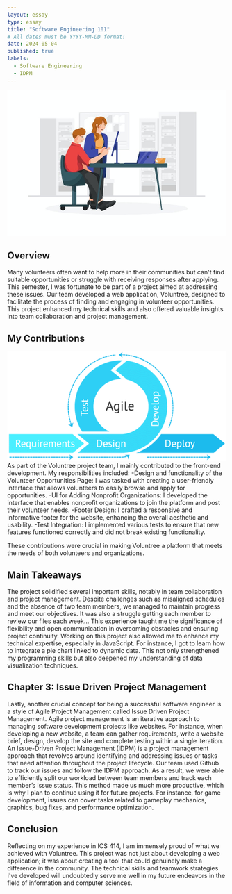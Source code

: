 ```yaml
---
layout: essay
type: essay
title: "Software Engineering 101"
# All dates must be YYYY-MM-DD format!
date: 2024-05-04
published: true
labels:
  - Software Engineering
  - IDPM
---
```


<img width="600px" class="rounded float-start pe-4" src="../img/software-eng-team.jpg">

## Overview
Many volunteers often want to help more in their communities but can't find suitable opportunities or struggle with receiving responses after applying. This semester, I was fortunate to be part of a project aimed at addressing these issues. Our team developed a web application, Voluntree, designed to facilitate the process of finding and engaging in volunteer opportunities. This project enhanced my technical skills and also offered valuable insights into team collaboration and project management.


## My Contributions
<img width="600px" class="rounded float-end pe-4" src="../img/agile.png">
As part of the Voluntree project team, I mainly contributed to the front-end development. My responsibilities included:
-Design and functionality of the Volunteer Opportunities Page: I was tasked with creating a user-friendly interface that allows volunteers to easily browse and apply for opportunities.
-UI for Adding Nonprofit Organizations: I developed the interface that enables nonprofit organizations to join the platform and post their volunteer needs.
-Footer Design: I crafted a responsive and informative footer for the website, enhancing the overall aesthetic and usability.
-Test Integration: I implemented various tests to ensure that new features functioned correctly and did not break existing functionality.

These contributions were crucial in making Voluntree a platform that meets the needs of both volunteers and organizations.


## Main Takeaways
The project solidified several important skills, notably in team collaboration and project management. Despite challenges such as misaligned schedules and the absence of two team members, we managed to maintain progress and meet our objectives. It was also a struggle getting each member to review our files each week…
This experience taught me the significance of flexibility and open communication in overcoming obstacles and ensuring project continuity.  Working on this project also allowed me to enhance my technical expertise, especially in JavaScript. For instance, I got to learn how to integrate a pie chart linked to dynamic data. This not only strengthened my programming skills but also deepened my understanding of data visualization techniques.


## Chapter 3: Issue Driven Project Management 
Lastly, another crucial concept for being a successful software engineer is a style of Agile Project Management called Issue Driven Project Management. Agile project management is an iterative approach to managing software development projects like websites. For instance, when developing a new website, a team can gather requirements, write a website brief, design, develop the site and complete testing within a single iteration. An Issue-Driven Project Management (IDPM) is a project management approach that revolves around identifying and addressing issues or tasks that need attention throughout the project lifecycle. Our team used Github to track our issues and follow the IDPM approach. As a result, we were able to efficiently split our workload between team members and track each member’s issue status. This method made us much more productive, which is why I plan to continue using it for future projects. For instance, for game development, issues can cover tasks related to gameplay mechanics, graphics, bug fixes, and performance optimization.

## Conclusion
Reflecting on my experience in ICS 414, I am immensely proud of what we achieved with Voluntree. This project was not just about developing a web application; it was about creating a tool that could genuinely make a difference in the community. The technical skills and teamwork strategies I've developed will undoubtedly serve me well in my future endeavors in the field of information and computer sciences.
